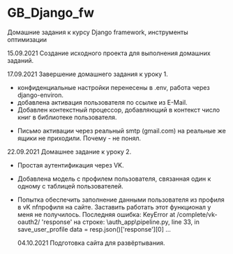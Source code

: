 # GB_Django_fw
Домашние задания к курсу Django framework, инструменты оптимизации

15.09.2021
Создание исходного проекта для выполнения домашних заданий. 

17.09.2021
Завершение домашнего задания к уроку 1.
+ конфиденциальные настройки перенесены в .env, работа через django-environ.
+ добавлена активация пользователя по ссылке из E-Mail.
+ Добавлен контекстный процессор, добавляющий в контекст число книг в библиотеке пользователя.

- Письмо активации через реальный smtp (gmail.com) на реальные же ящики не приходили. Почему - не понял.

22.09.2021
Домашнее задание к уроку 2.
+ Простая аутентификация через VK.
+ Добавлена модель с профилем пользователя, связанная один к одному с таблицей пользователей.
+ Попытка обеспечить заполнение данными пользователя из профиля в vK nfпрофиля на сайте. Заставить работать этот функционал  у меня не получилось. Последняя ошибка: 
KeyError at /complete/vk-oauth2/
'response'
на строке:
\auth_app\pipeline.py, line 33, in save_user_profile
    data = resp.json()['response'][0] …

    04.10.2021
    Подготовка сайта для развёртывания.